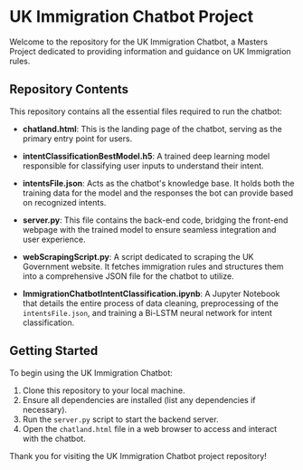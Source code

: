 # UK Immigration Chatbot Project

Welcome to the repository for the UK Immigration Chatbot, a Masters Project dedicated to providing information and guidance on UK Immigration rules.

## Repository Contents

This repository contains all the essential files required to run the chatbot:

- **chatland.html**: This is the landing page of the chatbot, serving as the primary entry point for users.
  
- **intentClassificationBestModel.h5**: A trained deep learning model responsible for classifying user inputs to understand their intent.
  
- **intentsFile.json**: Acts as the chatbot's knowledge base. It holds both the training data for the model and the responses the bot can provide based on recognized intents.
  
- **server.py**: This file contains the back-end code, bridging the front-end webpage with the trained model to ensure seamless integration and user experience.
  
- **webScrapingScript.py**: A script dedicated to scraping the UK Government website. It fetches immigration rules and structures them into a comprehensive JSON file for the chatbot to utilize.

- **ImmigrationChatbotIntentClassification.ipynb**: A Jupyter Notebook that details the entire process of data cleaning, preprocessing of the `intentsFile.json`, and training a Bi-LSTM neural network for intent classification.

## Getting Started

To begin using the UK Immigration Chatbot:

1. Clone this repository to your local machine.
2. Ensure all dependencies are installed (list any dependencies if necessary).
3. Run the `server.py` script to start the backend server.
4. Open the `chatland.html` file in a web browser to access and interact with the chatbot.

Thank you for visiting the UK Immigration Chatbot project repository!
